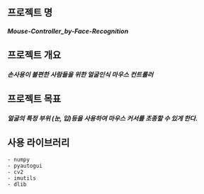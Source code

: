 ## 프로젝트 명
##### Mouse-Controller_by-Face-Recognition



## 프로젝트 개요
#####  손사용이 불편한 사람들을 위한 얼굴인식 마우스 컨트롤러



## 프로젝트 목표
#####  얼굴의 특정 부위 (눈, 입)등을 사용하여 마우스 커서를 조종할 수 있게 한다.



## 사용 라이브러리
```
- numpy
- pyautogui
- cv2
- imutils
- dlib
```

